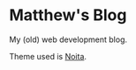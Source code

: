 # Matthew's Blog

My (old) web development blog.  

Theme used is [Noita](https://github.com/penibelst/jekyll-noita).  
